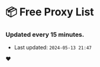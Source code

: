 # :package: Free Proxy List
### Updated every 15 minutes.

- Last updated: `2024-05-13 21:47`

:heart:
